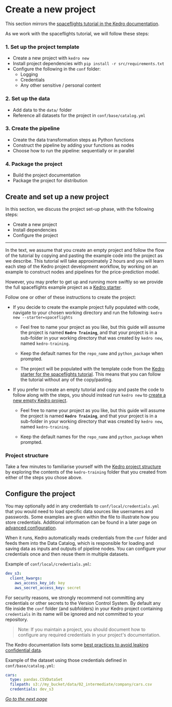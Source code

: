 # Create a new project

This section mirrors the [spaceflights tutorial in the Kedro documentation](https://kedro.readthedocs.io/en/stable/03_tutorial/01_spaceflights_tutorial.html). 

As we work with the spaceflights tutorial, we will follow these steps:

### 1. Set up the project template

* Create a new project with `kedro new`
* Install project dependencies with `pip install -r src/requirements.txt`
* Configure the following in the `conf` folder:
	* Logging
	* Credentials
	* Any other sensitive / personal content

### 2. Set up the data

* Add data to the `data/` folder
* Reference all datasets for the project in `conf/base/catalog.yml`

### 3. Create the pipeline

* Create the data transformation steps as Python functions
* Construct the pipeline by adding your functions as nodes
* Choose how to run the pipeline: sequentially or in parallel

### 4. Package the project

 * Build the project documentation
 * Package the project for distribution


## Create and set up a new project

In this section, we discuss the project set-up phase, with the following steps:


* Create a new project
* Install dependencies
* Configure the project

----
In the text, we assume that you create an empty project and follow the flow of the tutorial by copying and pasting the example code into the project as we describe. This tutorial will take approximately 2 hours and you will learn each step of the Kedro project development workflow, by working on an example to construct nodes and pipelines for the price-prediction model.

However, you may prefer to get up and running more swiftly so we provide the full spaceflights example project as a [Kedro starter](https://kedro.readthedocs.io/en/stable/02_get_started/06_starters.html). 

Follow one or other of these instructions to create the project:

* If you decide to create the example project fully populated with code, navigate to your chosen working directory and run the following: `kedro new --starter=spaceflights`

     - Feel free to name your project as you like, but this guide will assume the project is named **`Kedro Training`**, and that your project is in a sub-folder in your working directory that was created by `kedro new`, named `kedro-training`.

     - Keep the default names for the `repo_name` and `python_package` when prompted.

    - The project will be populated with the template code from the [Kedro starter for the spaceflights tutorial](https://github.com/kedro-org/kedro-starters/tree/main/spaceflights). This means that you can follow the tutorial without any of the copy/pasting.

* If you prefer to create an empty tutorial and copy and paste the code to follow along with the steps, you should instead run `kedro new` to [create a new empty Kedro project](https://kedro.readthedocs.io/en/stable/02_get_started/04_new_project.html#create-a-new-project-interactively).

     - Feel free to name your project as you like, but this guide will assume the project is named **`Kedro Training`**, and that your project is in a sub-folder in your working directory that was created by `kedro new`, named `kedro-training`.

    - Keep the default names for the `repo_name` and `python_package` when prompted.


### Project structure
Take a few minutes to familiarise yourself with the [Kedro project structure](https://kedro.readthedocs.io/en/stable/02_get_started/05_example_project.html#project-directory-structure) by exploring the contents of the `kedro-training` folder that you created from either of the steps you chose above.


## Configure the project

You may optionally add in any credentials to `conf/local/credentials.yml` that you would need to load specific data sources like usernames and passwords. Some examples are given within the file to illustrate how you store credentials. Additional information can be found in a later page on [advanced configuration](./11_configuration.md).

When it runs, Kedro automatically reads credentials from the `conf` folder and feeds them into the Data Catalog, which is responsible for loading and saving data as inputs and outputs of pipeline nodes. You can configure your credentials once and then reuse them in multiple datasets.

Example of `conf/local/credentials.yml`:

```yaml
dev_s3:
  client_kwargs:
    aws_access_key_id: key
    aws_secret_access_key: secret
```


For security reasons, we strongly recommend not committing any credentials or other secrets to the Version Control System. By default any file inside the `conf` folder (and subfolders) in your Kedro project containing `credentials` in its name will be ignored and not committed to your repository.

> Note: If you maintain a project, you should document how to configure any required credentials in your project's documentation.

The Kedro documentation lists some [best practices to avoid leaking confidential data](https://kedro.readthedocs.io/en/stable/02_get_started/05_example_project.html#what-best-practice-should-i-follow-to-avoid-leaking-confidential-data).


Example of the dataset using those credentials defined in `conf/base/catalog.yml`:

```yaml
cars:
  type: pandas.CSVDataSet
  filepath: s3://my_bucket/data/02_intermediate/company/cars.csv
  credentials: dev_s3
```

_[Go to the next page](./04_dependencies.md)_
